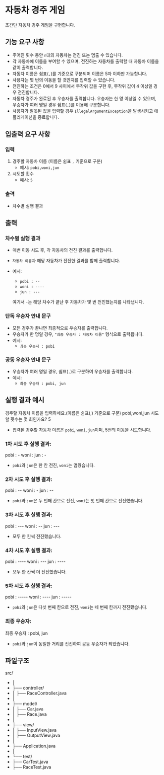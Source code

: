 # 자동차 경주 게임

초간단 자동차 경주 게임을 구현합니다.

## 기능 요구 사항

- 주어진 횟수 동안 `n`대의 자동차는 전진 또는 멈출 수 있습니다.
- 각 자동차에 이름을 부여할 수 있으며, 전진하는 자동차를 출력할 때 자동차 이름을 같이 출력합니다.
- 자동차 이름은 쉼표(`,`)를 기준으로 구분되며 이름은 5자 이하만 가능합니다.
- 사용자는 몇 번의 이동을 할 것인지를 입력할 수 있습니다.
- 전진하는 조건은 0에서 9 사이에서 무작위 값을 구한 후, 무작위 값이 4 이상일 경우 전진합니다.
- 자동차 경주가 완료된 후 우승자를 출력합니다. 우승자는 한 명 이상일 수 있으며, 우승자가 여러 명일 경우 쉼표(`,`)를 이용해 구분합니다.
- 사용자가 잘못된 값을 입력할 경우 `IllegalArgumentException`을 발생시키고 애플리케이션을 종료합니다.

## 입출력 요구 사항

### 입력

1. 경주할 자동차 이름 (이름은 쉼표 `,` 기준으로 구분)
    - 예시: `pobi,woni,jun`
2. 시도할 횟수
    - 예시: `5`

### 출력

- 차수별 실행 결과
## 출력

### 차수별 실행 결과

- 매번 이동 시도 후, 각 자동차의 전진 결과를 출력합니다.
- `자동차 이름`과 해당 자동차가 전진한 결과를 함께 출력합니다.
- 예시:
   - `pobi : --`
   - `woni : ----`
   - `jun : ---`

  여기서 `-`는 해당 차수가 끝난 후 자동차가 몇 번 전진했는지를 나타냅니다.

### 단독 우승자 안내 문구

- 모든 경주가 끝나면 최종적으로 우승자를 출력합니다.
- 우승자가 한 명일 경우, `"최종 우승자 : 자동차 이름"` 형식으로 출력됩니다.
- 예시:
   - `최종 우승자 : pobi`

### 공동 우승자 안내 문구

- 우승자가 여러 명일 경우, 쉼표(`,`)로 구분하여 우승자를 출력합니다.
- 예시:
   - `최종 우승자 : pobi, jun`

## 실행 결과 예시

경주할 자동차 이름을 입력하세요.(이름은 쉼표(,) 기준으로 구분) pobi,woni,jun 시도할 횟수는 몇 회인가요? 5

- 입력된 경주할 자동차 이름은 `pobi`, `woni`, `jun`이며, 5번의 이동을 시도합니다.

### 1차 시도 후 실행 결과:
pobi : - woni : jun : -

- `pobi`와 `jun`은 한 칸 전진, `woni`는 멈췄습니다.

### 2차 시도 후 실행 결과:
pobi : -- woni : - jun : --

- `pobi`와 `jun`은 두 번째 칸으로 전진, `woni`는 첫 번째 칸으로 전진했습니다.

### 3차 시도 후 실행 결과:
pobi : --- woni : -- jun : ---

- 모두 한 칸씩 전진했습니다.

### 4차 시도 후 실행 결과:
pobi : ---- woni : --- jun : ----

- 모두 한 칸씩 더 전진했습니다.

### 5차 시도 후 실행 결과:
pobi : ----- woni : ---- jun : -----

- `pobi`와 `jun`은 다섯 번째 칸으로 전진, `woni`는 네 번째 칸까지 전진했습니다.

### 최종 우승자:
최종 우승자 : pobi, jun

- `pobi`와 `jun`이 동일한 거리를 전진하여 공동 우승자가 되었습니다.

## 파일구조
src/
- │
- ├── controller/
- │   ├── RaceController.java
- │
- ├── model/
- │   ├── Car.java
- │   ├── Race.java
- │
- ├── view/
- │   ├── InputView.java
- │   ├── OutputView.java
- │
- ├── Application.java
- │
- └── test/
- ├── CarTest.java
- ├── RaceTest.java